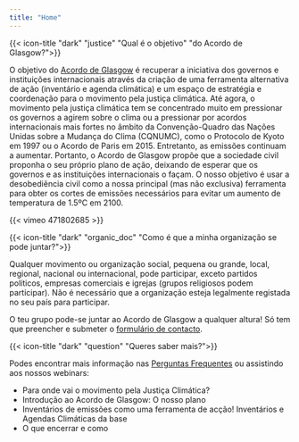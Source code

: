 ```yaml
---
title: "Home"
---
```


{{< icon-title "dark" "justice" "Qual é o objetivo" "do Acordo de Glasgow?">}}

O objetivo do [Acordo de Glasgow](./agreement) é recuperar a iniciativa dos governos e instituições internacionais através da criação de uma ferramenta alternativa de ação (inventário e agenda climática) e um espaço de estratégia e coordenação para o movimento pela justiça climática. Até agora, o movimento pela justiça climática tem se concentrado muito em pressionar os governos a agirem sobre o clima ou a pressionar por acordos internacionais mais fortes no âmbito da Convenção-Quadro das Nações Unidas sobre a Mudança do Clima (CQNUMC), como o Protocolo de Kyoto em 1997 ou o Acordo de Paris em 2015. Entretanto, as emissões continuam a aumentar. Portanto, o Acordo de Glasgow propõe que a sociedade civil proponha o seu próprio plano de ação, deixando de esperar que os governos e as instituições internacionais o façam. O nosso objetivo é usar a desobediência civil como a nossa principal (mas não exclusiva) ferramenta para obter os cortes de emissões necessários para evitar um aumento de temperatura de 1.5ºC em 2100.  

{{< vimeo 471802685 >}}

{{< icon-title "dark" "organic_doc" "Como é que a minha organização se pode juntar?">}}

Qualquer movimento ou organização social, pequena ou grande, local, regional, nacional ou internacional, pode participar, exceto partidos políticos, empresas comerciais e igrejas (grupos religiosos podem participar). Não é necessário que a organização esteja legalmente registada no seu país para participar.

O teu grupo pode-se juntar ao Acordo de Glasgow a qualquer altura! Só tem que preencher e submeter o [formulário de contacto](./contact).

{{< icon-title "dark" "question" "Queres saber mais?">}}

Podes encontrar mais informação nas [Perguntas Frequentes](./faq) ou assistindo aos nossos webinars:
- Para onde vai o movimento pela Justiça Climática?
- Introdução ao Acordo de Glasgow: O nosso plano
- Inventários de emissões como uma ferramenta de acção! Inventários e Agendas Climáticas da base
- O que encerrar e como